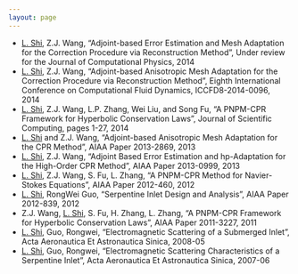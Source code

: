 ```yaml
---
layout: page
---
```

* <u>L. Shi</u>, Z.J. Wang, “Adjoint-based Error Estimation and Mesh Adaptation for the Correction Procedure via Reconstruction Method”, Under review for the Journal of Computational Physics, 2014
* <u>L. Shi</u>, Z.J. Wang, “Adjoint-based Anisotropic Mesh Adaptation for the Correction Procedure via Reconstruction Method”, Eighth International Conference on Computational Fluid Dynamics,  ICCFD8-2014-0096, 2014
* <u>L. Shi</u>, Z.J. Wang, L.P. Zhang, Wei Liu, and Song Fu, “A PNPM-CPR Framework for Hyperbolic Conservation Laws”, Journal of Scientific Computing, pages 1-27, 2014
* <u>L. Shi</u> and Z.J. Wang, “Adjoint-based Anisotropic Mesh Adaptation for the CPR Method”, AIAA Paper 2013-2869, 2013
* <u>L. Shi</u>, Z.J. Wang, “Adjoint Based Error Estimation and hp-Adaptation for the High-Order CPR Method”, AIAA Paper 2013-0999, 2013
* <u>L. Shi</u>, Z.J. Wang, S. Fu, L. Zhang, “A PNPM-CPR Method for Navier-Stokes Equations”, AIAA Paper 2012-460, 2012
* <u>L. Shi</u>, RongWei Guo, “Serpentine Inlet Design and Analysis”, AIAA Paper 2012-839, 2012
* Z.J. Wang, <u>L. Shi</u>, S. Fu, H. Zhang, L. Zhang, “A PNPM-CPR Framework for Hyperbolic Conservation Laws”, AIAA Paper 2011-3227, 2011
* <u>L. Shi</u>, Guo, Rongwei, “Electromagnetic Scattering of a Submerged Inlet”, Acta Aeronautica Et Astronautica Sinica, 2008-05
* <u>L. Shi</u>, Guo, Rongwei, “Electromagnetic Scattering Characteristics of a Serpentine Inlet”, Acta Aeronautica Et Astronautica Sinica, 2007-06


